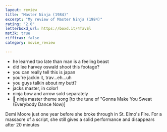 ```yaml
---
layout: review
title: "Master Ninja (1984)"
excerpt: "My review of Master Ninja (1984)"
rating: "2.0"
letterboxd_url: https://boxd.it/4TavSl
mst3k: true
rifftrax: false
category: movie_review

---
```


* he learned too late than man is a feeling beast
* did lee harvey oswald shoot this footage?
* you can really tell this is japan
* you're jackin it, trav...eh...uh
* you guys talkin about my butt?
* jacks master, in color!
* ninja bow and arrow sold separately 
* 🎵 ninja master theme song [to the tune of "Gonna Make You Sweat (Everybody Dance Now)]

Demi Moore just one year before she broke through in St. Elmo's Fire. For a massacre of a script, she still gives a solid performance and disappears after 20 minutes